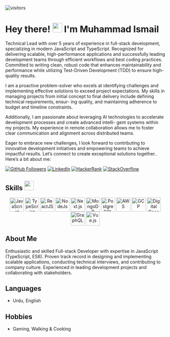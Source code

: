 ![visitors](https://komarev.com/ghpvc/?username=ismi29ch)

# Hey there! <img src="https://raw.githubusercontent.com/MartinHeinz/MartinHeinz/master/wave.gif" width="30px"> I'm **Muhammad Ismail**

Technical Lead with over 5 years of experience in full-stack development, specializing in modern JavaScript and TypeScript.
Recognized for delivering scalable, high-performance applications and successfully leading development teams through efficient
workflows and best coding practices. Committed to writing clean, robust code that enhances maintainability and performance
while utilizing Test-Driven Development (TDD) to ensure high-quality results.

I am a proactive problem-solver who excels at identifying challenges and implementing effective solutions to exceed project
expectations. My skills in managing projects from initial concept to final delivery include defining technical requirements, ensur-
ing quality, and maintaining adherence to budget and timeline constraints.

Additionally, I am passionate about leveraging AI technologies to accelerate development processes and create advanced intelli-
gent systems within my projects. My experience in remote collaboration allows me to foster clear communication and alignment
across distributed teams.

Eager to embrace new challenges, I look forward to contributing to innovative development initiatives and empowering teams to
achieve impactful results. Let’s connect to create exceptional solutions together.. Here’s a bit about me:

[![GitHub Followers](https://img.shields.io/github/followers/ismi29ch?label=Follow&logo=github&style=for-the-badge)](https://github.com/ismi29ch)
[![LinkedIn](https://img.shields.io/twitter/url?color=blue&label=LinkedIn&logo=linkedin&style=for-the-badge&url=https%3A%2F%2Fwww.linkedin.com%2Fin%2Fmrismich%2F)](https://www.linkedin.com/in/mrismich/)
[![HackerRank](https://img.shields.io/twitter/url?label=HackerRank&logo=Hackerrank&style=for-the-badge&url=https%3A%2F%2Fwww.hackerrank.com%2Fmrismich)](https://www.hackerrank.com/mrismich)
[![StackOverflow](https://img.shields.io/twitter/url?color=blue&label=StackOverflow&logo=stackoverflow&style=for-the-badge&url=https%3A%2F%2Fstackoverflow.com%2Fusers%2F7717403%2Fismail-ch%3Ftab%3Dprofile)](https://stackoverflow.com/users/7717403/ismail-ch?tab=profile)

## Skills <img src="https://media2.giphy.com/media/QssGEmpkyEOhBCb7e1/giphy.gif?cid=ecf05e47a0n3gi1bfqntqmob8g9aid1oyj2wr3ds3mg700bl&rid=giphy.gif" width="30px">

<p align="center">
  <img width="44px" align="center" src="https://cdn.jsdelivr.net/gh/devicons/devicon/icons/javascript/javascript-original.svg" title="JavaScript">
  <img width="44px" align="center" src="https://cdn.jsdelivr.net/gh/devicons/devicon/icons/typescript/typescript-original.svg" title="TypeScript">
  <img width="44px" align="center" src="https://cdn.jsdelivr.net/gh/devicons/devicon/icons/react/react-original.svg" title="ReactJS">
  <img width="44px" align="center" src="https://cdn.jsdelivr.net/gh/devicons/devicon/icons/nodejs/nodejs-original.svg" title="NodeJs">
  <img width="44px" align="center" src="https://cdn.jsdelivr.net/gh/devicons/devicon/icons/nextjs/nextjs-original.svg" title="Next.js">
  <img width="44px" align="center" src="https://cdn.jsdelivr.net/gh/devicons/devicon/icons/mongodb/mongodb-original.svg" title="MongoDB">
  <img width="44px" align="center" src="https://cdn.jsdelivr.net/gh/devicons/devicon/icons/postgresql/postgresql-original.svg" title="PostgreSQL">
  <img width="44px" align="center" src="https://raw.githubusercontent.com/rahulbanerjee26/githubAboutMeGenerator/main/icons/aws.svg" title="AWS">
  <img width="44px" align="center" src="https://cdn.jsdelivr.net/gh/devicons/devicon/icons/googlecloud/googlecloud-original.svg" title="GCP">
  <img width="44px" align="center" src="https://cdn.jsdelivr.net/gh/devicons/devicon/icons/digitalocean/digitalocean-original.svg" title="Digital Ocean">
  <img width="44px" align="center" src="https://cdn.jsdelivr.net/gh/devicons/devicon/icons/graphql/graphql-plain.svg" title="GraphQL">
  <img width="44px" align="center" src="https://cdn.jsdelivr.net/gh/devicons/devicon/icons/vuejs/vuejs-original.svg" title="Vue.js">
</p>

</p>

## About Me

Enthusiastic and skilled Full-stack Developer with expertise in JavaScript (TypeScript, ES6). Proven track record in designing and implementing scalable applications, conducting technical interviews, and contributing to company culture. Experienced in leading development projects and collaborating with stakeholders.

## Languages

- Urdu, English

## Hobbies

- Gaming, Walking & Cooking
